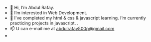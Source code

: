 - 👋 Hi, I’m Abdul Rafay.
- 👀 I’m interested in Web Development.
- 🌱 I've completed my html & css & javascript learning. I’m currently practicing projects in javascript. .
- 📫 U can e-mail me at abdulrafay500p@gmail.com
- 
  

<!---
Abdul-Rafay-500/Abdul-Rafay-500 is a ✨ special ✨ repository because its `README.md` (this file) appears on your GitHub profile.
You can click the Preview link to take a look at your changes.
--->
